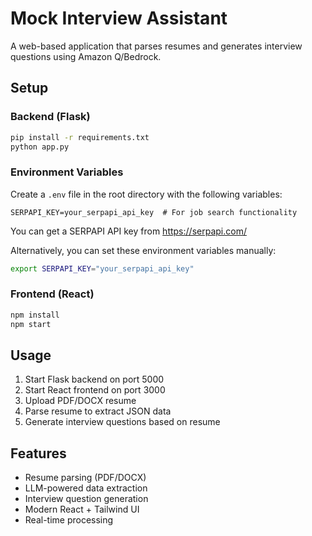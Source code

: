 # Mock Interview Assistant

A web-based application that parses resumes and generates interview questions using Amazon Q/Bedrock.

## Setup

### Backend (Flask)
```bash
pip install -r requirements.txt
python app.py
```

### Environment Variables
Create a `.env` file in the root directory with the following variables:
```
SERPAPI_KEY=your_serpapi_api_key  # For job search functionality
```
You can get a SERPAPI API key from https://serpapi.com/

Alternatively, you can set these environment variables manually:
```bash
export SERPAPI_KEY="your_serpapi_api_key"
```

### Frontend (React)
```bash
npm install
npm start
```

## Usage

1. Start Flask backend on port 5000
2. Start React frontend on port 3000
3. Upload PDF/DOCX resume
4. Parse resume to extract JSON data
5. Generate interview questions based on resume

## Features

- Resume parsing (PDF/DOCX)
- LLM-powered data extraction
- Interview question generation
- Modern React + Tailwind UI
- Real-time processing